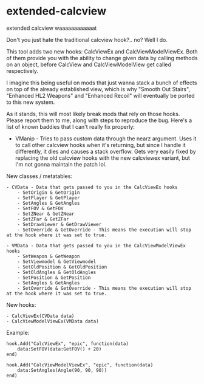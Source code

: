 # extended-calcview
 extended calcview waaaaaaaaaaaat

Don't you just hate the traditional calcview hook?.. no? Well I do.

This tool adds two new hooks: CalcViewEx and CalcViewModelViewEx. Both of them provide you with the ability to change given data by calling methods on an object, before CalcView and CalcViewModelView get called respectively.

I imagine this being useful on mods that just wanna stack a bunch of effects on top of the already established view, which is why "Smooth Out Stairs", "Enhanced HL2 Weapons" and "Enhanced Recoil" will eventually be ported to this new system.

As it stands, this will most likely break mods that rely on those hooks. Please report them to me, along with steps to reproduce the bug.
Here's a list of known baddies that I can't really fix properly:

- VManip - Tries to pass custom data through the nearz argument. Uses it to call other calcview hooks when it's returning, but since I handle it differently, it dies and causes a stack overflow. Gets very easily fixed by replacing the old calcview hooks with the new calcviewex variant, but I'm not gonna maintain the patch lol.

New classes / metatables:
```
- CVData - Data that gets passed to you in the CalcViewEx hooks
	- SetOrigin & GetOrigin
	- SetPlayer & GetPlayer
	- SetAngles & GetAngles
	- SetFOV & GetFOV
	- SetZNear & GetZNear
	- SetZFar & GetZFar
	- SetDrawViewer & GetDrawViewer
	- SetOverride & GetOverride - This means the execution will stop at the hook where it was set to true.

- VMData - Data that gets passed to you in the CalcViewModelViewEx hooks
	- SetWeapon & GetWeapon
	- SetViewmodel & GetViewmodel
	- SetOldPosition & GetOldPosition
	- SetOldAngles & GetOldAngles
	- SetPosition & GetPosition
	- SetAngles & GetAngles
	- SetOverride & GetOverride - This means the execution will stop at the hook where it was set to true.
```

New hooks:
```
- CalcViewEx(CVData data)
- CalcViewModelViewEx(VMData data)
```

Example:
```
hook.Add("CalcViewEx", "epic", function(data) 
	data:SetFOV(data:GetFOV() + 20)
end)

hook.Add("CalcViewModelViewEx", "epic", function(data) 
	data:SetAngles(Angle(90, 90, 90))
end)
```
